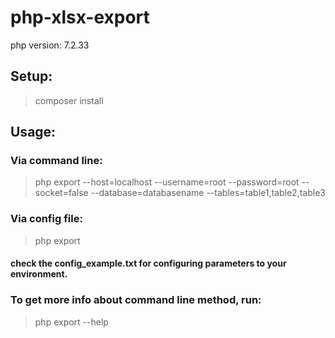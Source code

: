 # php-xlsx-export
php version: 7.2.33

## Setup:

> composer install

## Usage:

### Via command line: 
> php export --host=localhost --username=root --password=root --socket=false --database=databasename --tables=table1,table2,table3

### Via config file:
> php export
#### check the config_example.txt for configuring parameters to your environment.

### To get more info about command line method, run:
> php export --help



